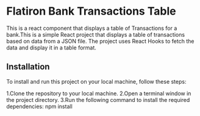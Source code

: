 # Flatiron Bank Transactions Table
This is a react component that displays a table of Transactions for a bank.This is a simple React project that displays a table of transactions based on data from a JSON file. The project uses React Hooks to fetch the data and display it in a table format.

## Installation
To install and run this project on your local machine, follow these steps:

 1.Clone the repository to your local machine.
 2.Open a terminal window in the project directory.
 3.Run the following command to install the required dependencies:
         npm install

